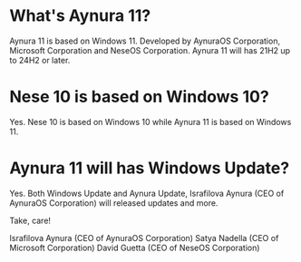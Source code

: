 # What's Aynura 11?
Aynura 11 is based on Windows 11. Developed by AynuraOS Corporation, Microsoft Corporation and NeseOS Corporation. Aynura 11 will has 21H2 up to 24H2 or later.

# Nese 10 is based on Windows 10?
Yes. Nese 10 is based on Windows 10 while Aynura 11 is based on Windows 11. 

# Aynura 11 will has Windows Update?
Yes. Both Windows Update and Aynura Update, Israfilova Aynura (CEO of AynuraOS Corporation) will released updates and more. 

Take, care!

Israfilova Aynura (CEO of AynuraOS Corporation)
Satya Nadella (CEO of Microsoft Corporation)
David Guetta (CEO of NeseOS Corporation)
